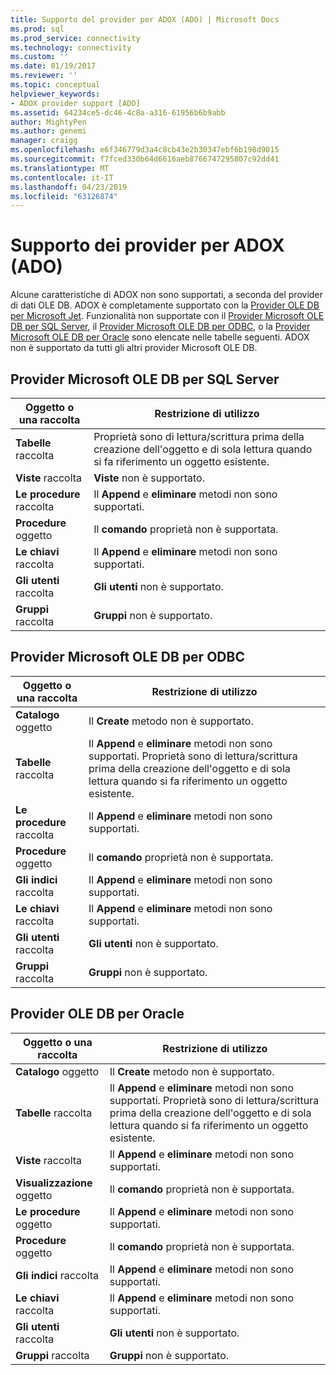 ```yaml
---
title: Supporto del provider per ADOX (ADO) | Microsoft Docs
ms.prod: sql
ms.prod_service: connectivity
ms.technology: connectivity
ms.custom: ''
ms.date: 01/19/2017
ms.reviewer: ''
ms.topic: conceptual
helpviewer_keywords:
- ADOX provider support [ADO]
ms.assetid: 64234ce5-dc46-4c8a-a316-61956b6b9abb
author: MightyPen
ms.author: genemi
manager: craigg
ms.openlocfilehash: e6f346779d3a4c8cb43e2b30347ebf6b198d9015
ms.sourcegitcommit: f7fced330b64d6616aeb8766747295807c92dd41
ms.translationtype: MT
ms.contentlocale: it-IT
ms.lasthandoff: 04/23/2019
ms.locfileid: "63126874"
---
```

# <a name="provider-support-for-adox-ado"></a>Supporto dei provider per ADOX (ADO)
Alcune caratteristiche di ADOX non sono supportati, a seconda del provider di dati OLE DB. ADOX è completamente supportato con la [Provider OLE DB per Microsoft Jet](../../../ado/guide/appendixes/microsoft-ole-db-provider-for-microsoft-jet.md). Funzionalità non supportate con il [Provider Microsoft OLE DB per SQL Server](../../../ado/guide/appendixes/microsoft-ole-db-provider-for-sql-server.md), il [Provider Microsoft OLE DB per ODBC](../../../ado/guide/appendixes/microsoft-ole-db-provider-for-odbc.md), o la [Provider Microsoft OLE DB per Oracle](../../../ado/guide/appendixes/microsoft-ole-db-provider-for-oracle.md) sono elencate nelle tabelle seguenti. ADOX non è supportato da tutti gli altri provider Microsoft OLE DB.  
  
## <a name="microsoft-ole-db-provider-for-sql-server"></a>Provider Microsoft OLE DB per SQL Server  
  
|Oggetto o una raccolta|Restrizione di utilizzo|  
|--------------------------|-----------------------|  
|**Tabelle** raccolta|Proprietà sono di lettura/scrittura prima della creazione dell'oggetto e di sola lettura quando si fa riferimento un oggetto esistente.|  
|**Viste** raccolta|**Viste** non è supportato.|  
|**Le procedure** raccolta|Il **Append** e **eliminare** metodi non sono supportati.|  
|**Procedure** oggetto|Il **comando** proprietà non è supportata.|  
|**Le chiavi** raccolta|Il **Append** e **eliminare** metodi non sono supportati.|  
|**Gli utenti** raccolta|**Gli utenti** non è supportato.|  
|**Gruppi** raccolta|**Gruppi** non è supportato.|  
  
## <a name="microsoft-ole-db-provider-for-odbc"></a>Provider Microsoft OLE DB per ODBC  
  
|Oggetto o una raccolta|Restrizione di utilizzo|  
|--------------------------|-----------------------|  
|**Catalogo** oggetto|Il **Create** metodo non è supportato.|  
|**Tabelle** raccolta|Il **Append** e **eliminare** metodi non sono supportati. Proprietà sono di lettura/scrittura prima della creazione dell'oggetto e di sola lettura quando si fa riferimento un oggetto esistente.|  
|**Le procedure** raccolta|Il **Append** e **eliminare** metodi non sono supportati.|  
|**Procedure** oggetto|Il **comando** proprietà non è supportata.|  
|**Gli indici** raccolta|Il **Append** e **eliminare** metodi non sono supportati.|  
|**Le chiavi** raccolta|Il **Append** e **eliminare** metodi non sono supportati.|  
|**Gli utenti** raccolta|**Gli utenti** non è supportato.|  
|**Gruppi** raccolta|**Gruppi** non è supportato.|  
  
## <a name="microsoft-ole-db-provider-for-oracle"></a>Provider OLE DB per Oracle  
  
|Oggetto o una raccolta|Restrizione di utilizzo|  
|--------------------------|-----------------------|  
|**Catalogo** oggetto|Il **Create** metodo non è supportato.|  
|**Tabelle** raccolta|Il **Append** e **eliminare** metodi non sono supportati. Proprietà sono di lettura/scrittura prima della creazione dell'oggetto e di sola lettura quando si fa riferimento un oggetto esistente.|  
|**Viste** raccolta|Il **Append** e **eliminare** metodi non sono supportati.|  
|**Visualizzazione** oggetto|Il **comando** proprietà non è supportata.|  
|**Le procedure** oggetto|Il **Append** e **eliminare** metodi non sono supportati.|  
|**Procedure** oggetto|Il **comando** proprietà non è supportata.|  
|**Gli indici** raccolta|Il **Append** e **eliminare** metodi non sono supportati.|  
|**Le chiavi** raccolta|Il **Append** e **eliminare** metodi non sono supportati.|  
|**Gli utenti** raccolta|**Gli utenti** non è supportato.|  
|**Gruppi** raccolta|**Gruppi** non è supportato.|
